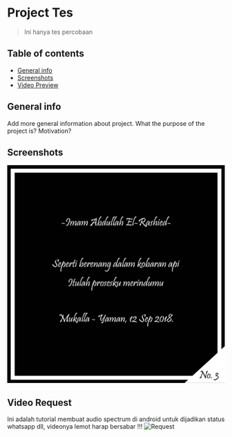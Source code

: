 # Project Tes
> Ini hanya tes percobaan

## Table of contents
* [General info](#general-info)
* [Screenshots](#screenshots)
* [Video Preview](#video-preview)

## General info
Add more general information about project. What the purpose of the project is? Motivation?

## Screenshots
![Puisi Kerinduan](./ScreenShot/puisi-rindu.jpg)

## Video Request
Ini adalah tutorial membuat audio spectrum di android untuk dijadikan status whatsapp dll, videonya lemot harap bersabar !!!
![Request](./ScreenShot/Kluntung1.gif)


